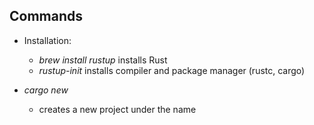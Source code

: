 ## Commands
* Installation:
  * _brew install rustup_ installs Rust
  * _rustup-init_ installs compiler and package manager (rustc, cargo)

* _cargo new <NAME>_
  * creates a new project under the name 